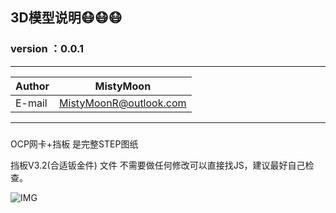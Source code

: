 ## 3D模型说明:mask::mask::mask:  

### version ：0.0.1


-----------------------
|Author|MistyMoon|
|---|---
|E-mail|MistyMoonR@outlook.com

-----------------------
### 

OCP网卡+挡板 是完整STEP图纸

挡板V3.2(合适钣金件) 文件 不需要做任何修改可以直接找JS，建议最好自己检查。


![IMG](OCP2PCIe\3D_model\img\V3.2.jpg)
 
